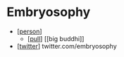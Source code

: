 # Embryosophy

- [[person]]
  - [[pull]] [[big buddhi]]
- [[twitter]] twitter.com/embryosophy


[//begin]: # "Autogenerated link references for markdown compatibility"
[person]: person "Person"
[pull]: pull "Pull"
[twitter]: twitter "Twitter"
[//end]: # "Autogenerated link references"